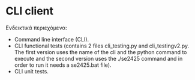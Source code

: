 # CLI client

Ενδεικτικά περιεχόμενα:

- Command line interface (CLI).
- CLI functional tests (contains 2 files cli_testing.py and cli_testingv2.py. The first version uses the name of the cli and the python command to execute and the second version uses the ./se2425 command and in order to run it needs a se2425.bat file).
- CLI unit tests.
